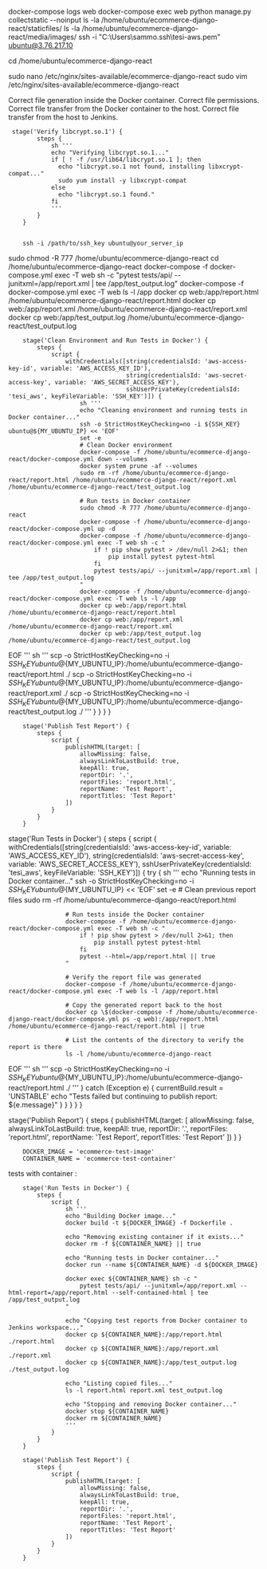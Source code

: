 docker-compose logs web
docker-compose exec web python manage.py collectstatic --noinput
ls -la /home/ubuntu/ecommerce-django-react/staticfiles/
ls -la /home/ubuntu/ecommerce-django-react/media/images/
ssh -i "C:\Users\sammo\.ssh\tesi-aws.pem" ubuntu@3.76.217.10


cd /home/ubuntu/ecommerce-django-react

sudo nano /etc/nginx/sites-available/ecommerce-django-react
sudo vim /etc/nginx/sites-available/ecommerce-django-react



Correct file generation inside the Docker container.
Correct file permissions.
Correct file transfer from the Docker container to the host.
Correct file transfer from the host to Jenkins.


     stage('Verify libcrypt.so.1') {
            steps {
                sh '''
                echo "Verifying libcrypt.so.1..."
                if [ ! -f /usr/lib64/libcrypt.so.1 ]; then
                  echo "libcrypt.so.1 not found, installing libxcrypt-compat..."
                  sudo yum install -y libxcrypt-compat
                else
                  echo "libcrypt.so.1 found."
                fi
                '''
            }
        }


        ssh -i /path/to/ssh_key ubuntu@your_server_ip
sudo chmod -R 777 /home/ubuntu/ecommerce-django-react
cd /home/ubuntu/ecommerce-django-react
docker-compose -f docker-compose.yml exec -T web sh -c "pytest tests/api/ --junitxml=/app/report.xml | tee /app/test_output.log"
docker-compose -f docker-compose.yml exec -T web ls -l /app
docker cp web:/app/report.html /home/ubuntu/ecommerce-django-react/report.html
docker cp web:/app/report.xml /home/ubuntu/ecommerce-django-react/report.xml
docker cp web:/app/test_output.log /home/ubuntu/ecommerce-django-react/test_output.log





        stage('Clean Environment and Run Tests in Docker') {
            steps {
                script {
                    withCredentials([string(credentialsId: 'aws-access-key-id', variable: 'AWS_ACCESS_KEY_ID'),
                                     string(credentialsId: 'aws-secret-access-key', variable: 'AWS_SECRET_ACCESS_KEY'),
                                     sshUserPrivateKey(credentialsId: 'tesi_aws', keyFileVariable: 'SSH_KEY')]) {
                        sh '''
                        echo "Cleaning environment and running tests in Docker container..."
                        ssh -o StrictHostKeyChecking=no -i ${SSH_KEY} ubuntu@${MY_UBUNTU_IP} << 'EOF'
                        set -e
                        # Clean Docker environment
                        docker-compose -f /home/ubuntu/ecommerce-django-react/docker-compose.yml down --volumes
                        docker system prune -af --volumes
                        sudo rm -rf /home/ubuntu/ecommerce-django-react/report.html /home/ubuntu/ecommerce-django-react/report.xml /home/ubuntu/ecommerce-django-react/test_output.log
                        
                        # Run tests in Docker container
                        sudo chmod -R 777 /home/ubuntu/ecommerce-django-react
                        docker-compose -f /home/ubuntu/ecommerce-django-react/docker-compose.yml up -d
                        docker-compose -f /home/ubuntu/ecommerce-django-react/docker-compose.yml exec -T web sh -c "
                            if ! pip show pytest > /dev/null 2>&1; then
                                pip install pytest pytest-html
                            fi
                            pytest tests/api/ --junitxml=/app/report.xml | tee /app/test_output.log
                        "
                        docker-compose -f /home/ubuntu/ecommerce-django-react/docker-compose.yml exec -T web ls -l /app
                        docker cp web:/app/report.html /home/ubuntu/ecommerce-django-react/report.html
                        docker cp web:/app/report.xml /home/ubuntu/ecommerce-django-react/report.xml
                        docker cp web:/app/test_output.log /home/ubuntu/ecommerce-django-react/test_output.log
EOF
                        '''
                        sh '''
                        scp -o StrictHostKeyChecking=no -i ${SSH_KEY} ubuntu@${MY_UBUNTU_IP}:/home/ubuntu/ecommerce-django-react/report.html ./
                        scp -o StrictHostKeyChecking=no -i ${SSH_KEY} ubuntu@${MY_UBUNTU_IP}:/home/ubuntu/ecommerce-django-react/report.xml ./
                        scp -o StrictHostKeyChecking=no -i ${SSH_KEY} ubuntu@${MY_UBUNTU_IP}:/home/ubuntu/ecommerce-django-react/test_output.log ./
                        '''
                    }
                }
            }
        }

        stage('Publish Test Report') {
            steps {
                script {
                    publishHTML(target: [
                        allowMissing: false,
                        alwaysLinkToLastBuild: true,
                        keepAll: true,
                        reportDir: '.',
                        reportFiles: 'report.html',
                        reportName: 'Test Report',
                        reportTitles: 'Test Report'
                    ])
                }
            }
        }


  stage('Run Tests in Docker') {
    steps {
        script {
            withCredentials([string(credentialsId: 'aws-access-key-id', variable: 'AWS_ACCESS_KEY_ID'),
                             string(credentialsId: 'aws-secret-access-key', variable: 'AWS_SECRET_ACCESS_KEY'),
                             sshUserPrivateKey(credentialsId: 'tesi_aws', keyFileVariable: 'SSH_KEY')]) {
                try {
                    sh '''
                    echo "Running tests in Docker container..."
                    ssh -o StrictHostKeyChecking=no -i ${SSH_KEY} ubuntu@${MY_UBUNTU_IP} << 'EOF'
                    set -e
                    # Clean previous report files
                    sudo rm -rf /home/ubuntu/ecommerce-django-react/report.html

                    # Run tests inside the Docker container
                    docker-compose -f /home/ubuntu/ecommerce-django-react/docker-compose.yml exec -T web sh -c "
                        if ! pip show pytest > /dev/null 2>&1; then
                            pip install pytest pytest-html
                        fi
                        pytest --html=/app/report.html || true
                    "

                    # Verify the report file was generated
                    docker-compose -f /home/ubuntu/ecommerce-django-react/docker-compose.yml exec -T web ls -l /app/report.html

                    # Copy the generated report back to the host
                    docker cp \$(docker-compose -f /home/ubuntu/ecommerce-django-react/docker-compose.yml ps -q web):/app/report.html /home/ubuntu/ecommerce-django-react/report.html || true

                    # List the contents of the directory to verify the report is there
                    ls -l /home/ubuntu/ecommerce-django-react
EOF
                    '''
                    sh '''
                    scp -o StrictHostKeyChecking=no -i ${SSH_KEY} ubuntu@${MY_UBUNTU_IP}:/home/ubuntu/ecommerce-django-react/report.html ./
                    '''
                } catch (Exception e) {
                    currentBuild.result = 'UNSTABLE'
                    echo "Tests failed but continuing to publish report: ${e.message}"
                }
            }
        }
    }
}

stage('Publish Report') {
    steps {
        publishHTML(target: [
            allowMissing: false,
            alwaysLinkToLastBuild: true,
            keepAll: true,
            reportDir: '.',
            reportFiles: 'report.html',
            reportName: 'Test Report',
            reportTitles: 'Test Report'
        ])
    }
}




        DOCKER_IMAGE = 'ecommerce-test-image'
        CONTAINER_NAME = 'ecommerce-test-container'


tests with container :

        stage('Run Tests in Docker') {
            steps {
                script {
                    sh '''
                    echo "Building Docker image..."
                    docker build -t ${DOCKER_IMAGE} -f Dockerfile .

                    echo "Removing existing container if it exists..."
                    docker rm -f ${CONTAINER_NAME} || true

                    echo "Running tests in Docker container..."
                    docker run --name ${CONTAINER_NAME} -d ${DOCKER_IMAGE}

                    docker exec ${CONTAINER_NAME} sh -c "
                        pytest tests/api/ --junitxml=/app/report.xml --html-report=/app/report.html --self-contained-html | tee /app/test_output.log
                    "

                    echo "Copying test reports from Docker container to Jenkins workspace..."
                    docker cp ${CONTAINER_NAME}:/app/report.html ./report.html
                    docker cp ${CONTAINER_NAME}:/app/report.xml ./report.xml
                    docker cp ${CONTAINER_NAME}:/app/test_output.log ./test_output.log

                    echo "Listing copied files..."
                    ls -l report.html report.xml test_output.log

                    echo "Stopping and removing Docker container..."
                    docker stop ${CONTAINER_NAME}
                    docker rm ${CONTAINER_NAME}
                    '''
                }
            }
        }

        stage('Publish Test Report') {
            steps {
                script {
                    publishHTML(target: [
                        allowMissing: false,
                        alwaysLinkToLastBuild: true,
                        keepAll: true,
                        reportDir: '.',
                        reportFiles: 'report.html',
                        reportName: 'Test Report',
                        reportTitles: 'Test Report'
                    ])
                }
            }
        }
